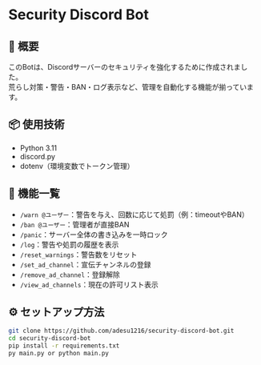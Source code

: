 # Security Discord Bot

## 🔐 概要
このBotは、Discordサーバーのセキュリティを強化するために作成されました。  
荒らし対策・警告・BAN・ログ表示など、管理を自動化する機能が揃っています。

## 📦 使用技術
- Python 3.11
- discord.py
- dotenv（環境変数でトークン管理）

## 🚀 機能一覧
- `/warn @ユーザー`：警告を与え、回数に応じて処罰（例：timeoutやBAN）
- `/ban @ユーザー`：管理者が直接BAN
- `/panic`：サーバー全体の書き込みを一時ロック
- `/log`：警告や処罰の履歴を表示
- `/reset_warnings`：警告数をリセット
- `/set_ad_channel`：宣伝チャンネルの登録
- `/remove_ad_channel`：登録解除
- `/view_ad_channels`：現在の許可リスト表示

## ⚙️ セットアップ方法
```bash
git clone https://github.com/adesu1216/security-discord-bot.git
cd security-discord-bot
pip install -r requirements.txt
py main.py or python main.py
